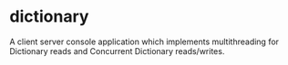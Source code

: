 # dictionary
A client server console application which implements multithreading for Dictionary reads and Concurrent Dictionary reads/writes.

